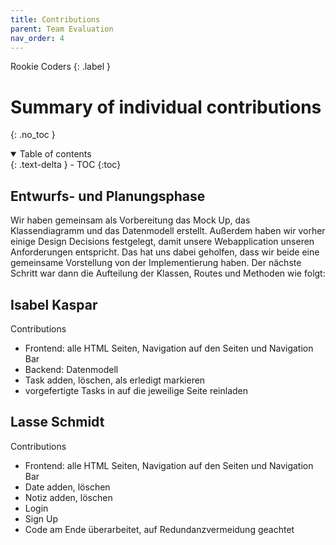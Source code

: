 ```yaml
---
title: Contributions
parent: Team Evaluation
nav_order: 4
---
```


Rookie Coders
{: .label }

# Summary of individual contributions
{: .no_toc }

<details open markdown="block">
  <summary>
    Table of contents
  </summary>
  {: .text-delta }
- TOC
{:toc}
</details>

## Entwurfs- und Planungsphase 

Wir haben gemeinsam als Vorbereitung das Mock Up, das Klassendiagramm und das Datenmodell erstellt. Außerdem haben wir vorher einige Design Decisions festgelegt, damit unsere Webapplication unseren Anforderungen entspricht. Das hat uns dabei geholfen, dass wir beide eine gemeinsame Vorstellung von der Implementierung haben. Der nächste Schritt war dann die Aufteilung der Klassen, Routes und Methoden wie folgt: 

## Isabel Kaspar

Contributions
- Frontend: alle HTML Seiten, Navigation auf den Seiten und Navigation Bar 
- Backend: Datenmodell 
- Task adden, löschen, als erledigt markieren
- vorgefertigte Tasks in auf die jeweilige Seite reinladen

## Lasse Schmidt

Contributions
- Frontend: alle HTML Seiten, Navigation auf den Seiten und Navigation Bar 
- Date adden, löschen 
- Notiz adden, löschen 
- Login 
- Sign Up 
- Code am Ende überarbeitet, auf Redundanzvermeidung geachtet


